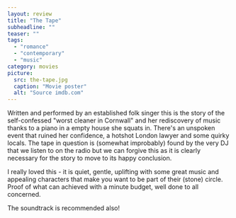 ```yaml
---
layout: review
title: "The Tape"
subheadline: ""
teaser: ""
tags:
  - "romance"
  - "contemporary"
  - "music"
category: movies
picture:
  src: the-tape.jpg
  caption: "Movie poster"
  alt: "Source imdb.com"
---
```


Written and performed by an established folk singer this is the story of the self-confessed
"worst cleaner in Cornwall" and her rediscovery of music thanks to a piano in a empty house
she squats in. There's an unspoken event that ruined her confidence, a hotshot London lawyer
and some quirky locals. The tape in question is (somewhat improbably) found by the very DJ
that we listen to on the radio but we can forgive this as it is clearly necessary for the 
story to move to its happy conclusion.

I really loved this - it is quiet, gentle, uplifting with some great music and appealing
characters that make you want to be part of their (stone) circle. Proof of what can
achieved with a minute budget, well done to all concerned.

The soundtrack is recommended also!

